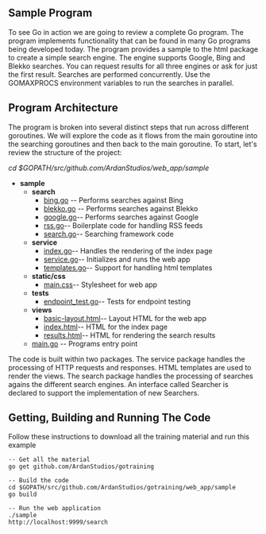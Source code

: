## Sample Program

To see Go in action we are going to review a complete Go program. The program implements functionality that can be found in many Go programs being developed today. The program provides a sample to the html package to create a simple search engine. The engine supports Google, Bing and Blekko searches. You can request results for all three engines or ask for just the first result. Searches are performed concurrently. Use the GOMAXPROCS environment variables to run the searches in parallel.

## Program Architecture

The program is broken into several distinct steps that run across different goroutines. We will explore the code as it flows from the main goroutine into the searching goroutines and then back to the main goroutine. To start, let's review the structure of the project:

*cd $GOPATH/src/github.com/ArdanStudios/web_app/sample*

* **sample**
	* **search**
		* [bing.go](sample/search/bing.go) -- Performs searches against Bing
		* [blekko.go](sample/search/blekko.go) -- Performs searches against Blekko
		* [google.go](sample/search/google.go)-- Performs searches against Google
		* [rss.go](sample/search/rss.go)-- Boilerplate code for handling RSS feeds
		* [search.go](sample/search/search.go)-- Searching framework code
	* **service**
		* [index.go](sample/service/index.go)-- Handles the rendering of the index page
		* [service.go](sample/service/service.go)-- Initializes and runs the web app
		* [templates.go](sample/service/templates.go)-- Support for handling html templates
	* **static/css**
		* [main.css](sample/static/css/main.css)-- Stylesheet for web app
	* **tests**
		* [endpoint_test.go](sample/tests/endpoint_test.go)-- Tests for endpoint testing
	* **views**
		* [basic-layout.html](sample/views/basic-layout.html)-- Layout HTML for the web app
		* [index.html](sample/views/index.html)-- HTML for the index page
		* [results.html](sample/views/resuls.html)-- HTML for rendering the search results
	* [main.go](sample/main.go) -- Programs entry point

The code is built within two packages. The service package handles the processing of HTTP requests and responses. HTML templates are used to render the views. The search package handles the processing of searches agains the different search engines. An interface called Searcher is declared to support the implementation of new Searchers.

## Getting, Building and Running The Code

Follow these instructions to download all the training material and run this example

	-- Get all the material
	go get github.com/ArdanStudios/gotraining

	-- Build the code
	cd $GOPATH/src/github.com/ArdanStudios/gotraining/web_app/sample
	go build

	-- Run the web application
	./sample
	http://localhost:9999/search